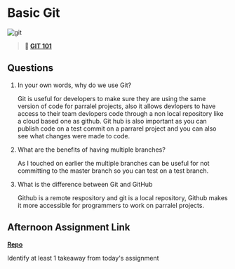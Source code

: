 # Basic Git

![git](https://git-scm.com/images/branching-illustration@2x.png)

> **📖 [GIT 101](https://codeworksacademy.com/fs-student-guide/resources/wk1/01-GIT)**

## Questions

1. In your own words, why do we use Git?

    Git is useful for developers to make sure they are using the same version of code for parralel projects, also it allows devlopers to have access to their team devlopers code through a non local repository like a cloud based one as github. Git hub is also important as you can publish code on a test commit on a parrarel project and you can also see what changes were made to code.


2. What are the benefits of having multiple branches?

    As I touched on earlier the multiple branches can be useful for not committing to the master branch so you can test on a test branch.

3. What is the difference between Git and GitHub

    Github is a remote respository and git is a local repository, Github makes it more accessible for programmers to work on parralel projects.
## Afternoon Assignment Link

**[Repo](https://gagelasher.github.io/fs-journal/reflections/week01/01.html)**

Identify at least 1 takeaway from today's assignment
